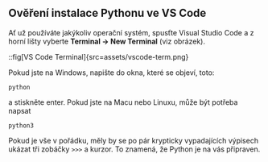 ## Ověření instalace Pythonu ve VS Code
Ať už používáte jakýkoliv operační systém, spusťte Visual Studio Code a z horní lišty vyberte **Terminal → New Terminal** (viz obrázek). 

::fig[VS Code Terminal]{src=assets/vscode-term.png}

Pokud jste na Windows, napište do okna, které se objeví, toto:
```
python
```
a stiskněte enter. Pokud jste na Macu nebo Linuxu, může být potřeba napsat
```
python3
```
Pokud je vše v pořádku, měly by se po pár krypticky vypadajících výpisech ukázat tři zobáčky `>>>` a kurzor. To znamená, že Python je na vás připraven.
